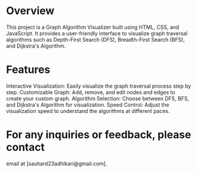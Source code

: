 <h1>Overview</h1>
This project is a Graph Algorithm Visualizer built using HTML, CSS, and JavaScript. It provides a user-friendly interface to visualize graph traversal algorithms such as Depth-First Search (DFS), Breadth-First Search (BFS), and Dijkstra's Algorithm.

<h1>Features</h1>
Interactive Visualization: Easily visualize the graph traversal process step by step.
Customizable Graph: Add, remove, and edit nodes and edges to create your custom graph.
Algorithm Selection: Choose between DFS, BFS, and Dijkstra's Algorithm for visualization.
Speed Control: Adjust the visualization speed to understand the algorithms at different paces.

<h1>For any inquiries or feedback, please contact</h1>
email at [sauhard23adhikari@gmail.com].



